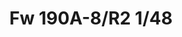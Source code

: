 ---
title: "Fw 190A-8/R2 1/48"
price: 3600 
desc: "PROFIPACK, Fw 190A-8/R2 1/48, razmera: 1/48"
img_path: "/assets/img/82145.jpg"
brand: AMMO
available: false
special_offer: false
new: false
soon: false
cat: "Plasticne-Makete"
subcat: "PM-EDUARD"
subsubcat: ""
sifra: "82145"
---